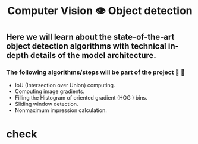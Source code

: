 <h1 align="center">Computer Vision 👁️ Object detection  </h1>
<h2 align = "left" >Here we will learn about the state-of-the-art object detection algorithms with technical in-depth details of the model architecture. </h2>

<h3 align = "left" > The following algorithms/steps will be part of the project 🚀 🚀 </h3>

- IoU (Intersection over Union) computing. 
- Computing image gradients.
- Filling the Histogram of oriented gradient (HOG ) bins.
- Sliding window detection.
- Nonmaximum impression calculation.
# check